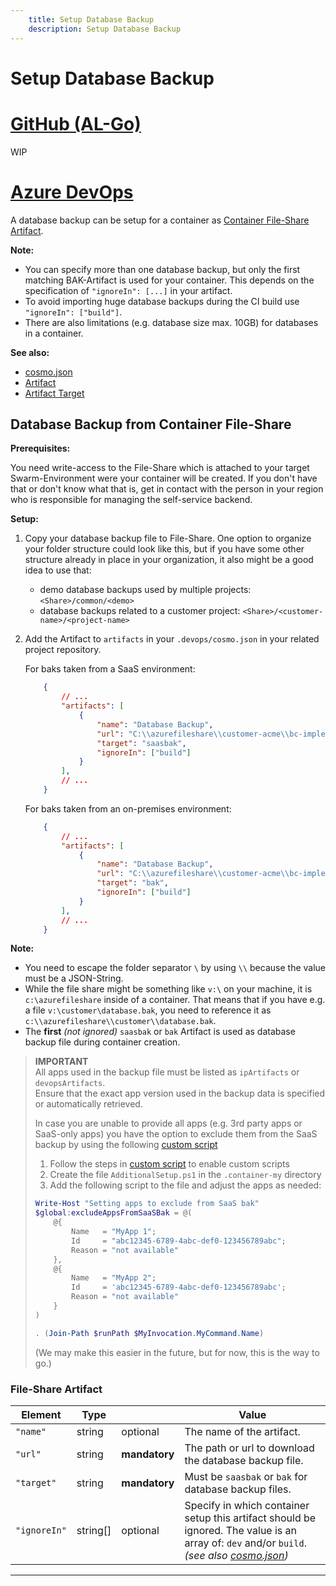 ```yaml
---
    title: Setup Database Backup
    description: Setup Database Backup
---
```


# Setup Database Backup

# [**GitHub (AL-Go)**](#tab/github)
WIP

# [**Azure DevOps**](#tab/azdevops)

A database backup can be setup for a container as [Container File-Share Artifact](#database-backup-from-container-file-share).

**Note:**

* You can specify more than one database backup, but only the first matching BAK-Artifact is used for your container. This depends on the specification of `"ignoreIn": [...]` in your artifact.
* To avoid importing huge database backups during the CI build use `"ignoreIn": ["build"]`.
* There are also limitations (e.g. database size max. 10GB) for databases in a container.

**See also:**

* [cosmo.json][cosmo-json]
* [Artifact][artifact]
* [Artifact Target][artifact-target]

## Database Backup from Container File-Share

**Prerequisites:**

You need write-access to the File-Share which is attached to your target Swarm-Environment were your container will be created. If you don't have that or don't know what that is, get in contact with the person in your region who is responsible for managing the self-service backend.

**Setup:**

1. Copy your database backup file to File-Share. One option to organize your folder structure could look like this, but if you have some other structure already in place in your organization, it also might be a good idea to use that:
   * demo database backups used by multiple projects: `<Share>/common/<demo>`
   * database backups related to a customer project: `<Share>/<customer-name>/<project-name>`
1. Add the Artifact to `artifacts` in your `.devops/cosmo.json` in your related project repository.

    For baks taken from a SaaS environment:

    ```json
        {
            // ...
            "artifacts": [
                {
                    "name": "Database Backup",                
                    "url": "C:\\azurefileshare\\customer-acme\\bc-implementation\\default.bak",
                    "target": "saasbak",
                    "ignoreIn": ["build"]
                }            
            ],
            // ...
        }
    ```

    For baks taken from an on-premises environment:

    ```json
        {
            // ...
            "artifacts": [
                {
                    "name": "Database Backup",                
                    "url": "C:\\azurefileshare\\customer-acme\\bc-implementation\\database.bak",
                    "target": "bak",
                    "ignoreIn": ["build"]
                }            
            ],
            // ...
        }
    ```

**Note:**

* You need to escape the folder separator `\` by using `\\` because the value must be a JSON-String.
* While the file share might be something like `v:\` on your machine, it is `c:\azurefileshare` inside of a container. That means that if you have e.g. a file `v:\customer\database.bak`, you need to reference it as `c:\\azurefileshare\\customer\\database.bak`.
* The **first** *(not ignored)* `saasbak` or `bak` Artifact is used as database backup file during container creation.

> **IMPORTANT**\
> All apps used in the backup file must be listed as `ipArtifacts` or `devopsArtifacts`. \
> Ensure that the exact app version used in the backup data is specified or automatically retrieved.
>
> In case you are unable to provide all apps (e.g. 3rd party apps or SaaS-only apps) you have the option to exclude them from the SaaS backup by using the following [custom script](setup-custom-scripts.md)
>
> 1. Follow the steps in [custom script](setup-custom-scripts.md) to enable custom scripts
> 1. Create the file `AdditionalSetup.ps1` in the `.container-my` directory
> 1. Add the following script to the file and adjust the apps as needed:
>
> ```powershell
> Write-Host "Setting apps to exclude from SaaS bak"
> $global:excludeAppsFromSaaSBak = @(
>     @{
>         Name   = "MyApp 1";
>         Id     = "abc12345-6789-4abc-def0-123456789abc";
>         Reason = "not available"
>     },
>     @{
>         Name   = "MyApp 2";
>         Id     = 'abc12345-6789-4abc-def0-123456789abc';
>         Reason = "not available"
>     }
> )
>
> . (Join-Path $runPath $MyInvocation.MyCommand.Name)
> ```
>
> (We may make this easier in the future, but for now, this is the way to go.)

### File-Share Artifact

|Element|Type||Value|
|-|-|-|-|
|`"name"`|string|optional|The name of the artifact.|
|`"url"`|string|**mandatory**|The path or url to download the database backup file.|
|`"target"`|string|**mandatory**|Must be `saasbak` or `bak` for database backup files.|
|`"ignoreIn"`|string[]|optional|Specify in which container setup this artifact should be ignored. The value is an array of: `dev` and/or `build`. *(see also [cosmo.json][cosmo-json])*|

---

[cosmo-json]:      setup-cosmo-json.md
[artifact]:        setup-cosmo-json.md#artifact
[artifact-target]: setup-cosmo-json.md#artifact-target
